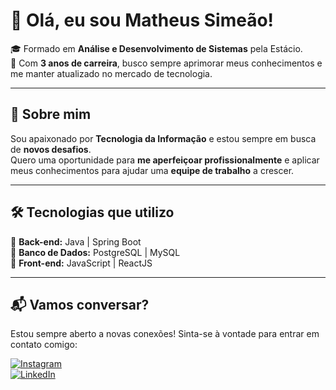 # 👋 Olá, eu sou Matheus Simeão!

🎓 Formado em **Análise e Desenvolvimento de Sistemas** pela Estácio.  
💼 Com **3 anos de carreira**, busco sempre aprimorar meus conhecimentos e me manter atualizado no mercado de tecnologia.  

---

## 🚀 Sobre mim  
Sou apaixonado por **Tecnologia da Informação** e estou sempre em busca de **novos desafios**.  
Quero uma oportunidade para **me aperfeiçoar profissionalmente** e aplicar meus conhecimentos para ajudar uma **equipe de trabalho** a crescer.  

---

## 🛠️ Tecnologias que utilizo  
📌 **Back-end:** Java | Spring Boot  
📌 **Banco de Dados:** PostgreSQL | MySQL  
📌 **Front-end:** JavaScript | ReactJS  

---

## 📬 Vamos conversar?  
Estou sempre aberto a novas conexões! Sinta-se à vontade para entrar em contato comigo:  

[![Instagram](https://img.shields.io/badge/-Instagram-%23E4405F?style=for-the-badge&logo=instagram&logoColor=white)](https://www.instagram.com/msimeaor/)  
[![LinkedIn](https://img.shields.io/badge/-LinkedIn-%230077B5?style=for-the-badge&logo=linkedin&logoColor=white)](https://www.linkedin.com/in/msimeaor/)
